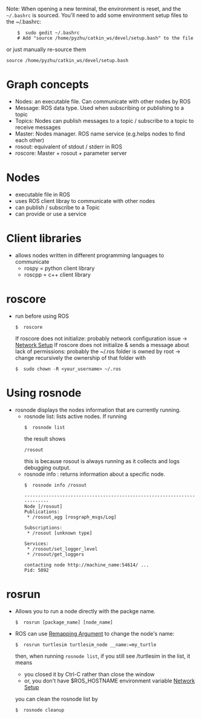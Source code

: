  Note:
When opening a new terminal, the environment is reset, and the ```~/.bashrc``` is sourced. You'll need to add some environment setup files to the ~/.bashrc:
```
    $  sudo gedit ~/.bashrc
    # Add "source /home/pyzhu/catkin_ws/devel/setup.bash" to the file 
```
or just manually re-source them
```
source /home/pyzhu/catkin_ws/devel/setup.bash
```
# Graph concepts
- Nodes: an executable file. Can communicate with other nodes by ROS
- Message: ROS data type. Used when subscribing or publishing to a topic
- Topics: Nodes can publish messages to a topic / subscribe to a topic to receive messages
- Master: Nodes manager. ROS name service (e.g.helps nodes to find each other)
- rosout: equivalent of stdout / stderr in ROS
- roscore: Master + rosout + parameter server
# Nodes
- executable file in ROS
- uses ROS client libray to communicate with other nodes
- can publish / subscribe to a Topic
- can provide or use a service
# Client libraries
- allows nodes written in different programming languages to communicate
    - rospy = python client library
    - roscpp = c++ client library
# roscore
- run before using ROS
    ```
    $  roscore
    ```
    If roscore does not initialize: probably network configuration issue ->  [Network Setup](http://wiki.ros.org/ROS/NetworkSetup#Single_machine_configuration)
    If roscore does not initialize & sends a message about lack of permissions: probably the ~/.ros folder is owned by root -> change recursively the ownership of that folder with
    ```
    $  sudo chown -R <your_username> ~/.ros
    ```
# Using rosnode

- rosnode displays the nodes information that are currently running.
    - rosnode list: lists active nodes. If running
        ```
        $  rosnode list
        ```
        the result shows
        ```
        /rosout
        ```
        this is because rosout is always running as it collects and logs debugging output.
    - rosnode info <node name>: returns information about a specific node.
        ```
        $  rosnode info /rosout
        ```
        ```
        ------------------------------------------------------------------------
        Node [/rosout]
        Publications:
         * /rosout_agg [rosgraph_msgs/Log]
        
        Subscriptions:
         * /rosout [unknown type]
        
        Services:
         * /rosout/set_logger_level
         * /rosout/get_loggers
        
        contacting node http://machine_name:54614/ ...
        Pid: 5092
        ```
# rosrun
- Allows you to run a node directly with the packge name.
    ```
    $  rosrun [package_name] [node_name]
    ```
- ROS can use [Remapping Argument](http://wiki.ros.org/Remapping%20Arguments) to change the node's name:
    ```
    $  rosrun turtlesim turtlesim_node __name:=my_turtle
    ```
    then, when running ```rosnode list```, if you still see /turtlesim in the list, it means 
    - you closed it by Ctrl-C rather than close the window
    - or, you don't have $ROS_HOSTNAME environment variable [Network Setup](http://wiki.ros.org/ROS/NetworkSetup#Single_machine_configuration)

    you can clean the rosnode list by
    ```
    $  rosnode cleanup
    ```